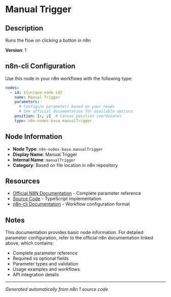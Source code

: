 # Manual Trigger

## Description

Runs the flow on clicking a button in n8n

**Version**: 1

## n8n-cli Configuration

Use this node in your n8n workflows with the following type:

```yaml
nodes:
  - id: ${unique-node-id}
    name: Manual Trigger
    parameters:
      # Configure parameters based on your needs
      # See official documentation for available options
    position: [x, y]  # Canvas position coordinates
    type: n8n-nodes-base.manualTrigger
```

## Node Information

- **Node Type**: `n8n-nodes-base.manualTrigger`
- **Display Name**: Manual Trigger
- **Internal Name**: `manualTrigger`
- **Category**: Based on file location in n8n repository

## Resources

- [Official N8N Documentation](https://docs.n8n.io/integrations/builtin/app-nodes/n8n-nodes-base.manualtrigger/) - Complete parameter reference
- [Source Code](https://github.com/n8n-io/n8n/blob/master/packages/nodes-base/nodes/ManualTrigger/ManualTrigger.node.ts) - TypeScript implementation
- [n8n-cli Documentation](https://github.com/edenreich/n8n-cli) - Workflow configuration format

## Notes

This documentation provides basic node information. For detailed parameter configuration, 
refer to the official n8n documentation linked above, which contains:

- Complete parameter reference
- Required vs optional fields
- Parameter types and validation
- Usage examples and workflows
- API integration details

---
*Generated automatically from n8n 1 source code*
